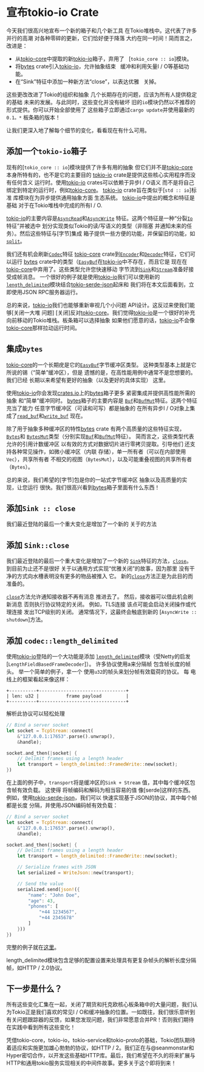 # 宣布tokio-io Crate

今天我们很高兴地宣布一个新的箱子和几个新工具
在Tokio堆栈中。这代表了许多并行的高潮
对各种零碎的更新，它们恰好便于降落
大约在同一时间！简而言之，改进是：

* 从[tokio-core]中提取的新[tokio-io]箱子，弃用了
  [`tokio_core :: io`]模块。
* 将[bytes] crate引入[tokio-io]，允许抽象结束
  缓冲和利用矢量I / O等基础功能。
* 在“Sink”特征中添加一种新方法“close”，以表达优雅
  关掉。

这些更改改进了Tokio的组织和抽象
几个长期存在的问题，应该为所有人提供稳定的基础
未来的发展。与此同时，这些变化并没有破坏
旧的`io`模块仍然以不推荐的形式提供。你可以开始全部使用了
这些箱子立即通过`cargo update`并使用最新的`0.1。*`
板条箱的版本！

让我们更深入地了解每个细节的变化，看看现在有什么可用。

## 添加一个`tokio-io`箱子

现有的[`tokio_core :: io`]模块提供了许多有用的抽象
但它们并不是[tokio-core]本身所特有的，也不是它的主要目的
[tokio-io] crate是提供这些核心实用程序而没有任何含义
运行时。使用[tokio-io] crates可以依赖于异步I / O语义
而不是将自己绑定到特定的运行时，例如[tokio-core]。
[tokio-io] crate旨在类似于[`std :: io`]标准
库模块在为异步提供通用抽象方面
生态系统。 [tokio-io]中提出的概念和特征是基础
对于在Tokio堆栈中完成的所有I / O.

[tokio-io]的主要内容是[`AsyncRead`]和[`AsyncWrite`]
特征。这两个特征是一种“分裂[`Io`]特征”并被选中
划分实现类似Tokio的读/写语义的类型（非阻塞
并通知未来的任务）。然后这些特征与[字节]集成
箱子提供一些方便的功能，并保留旧的功能，如
[`split`]。

我们还有机会刷新[`Codec`]特征
[tokio-core] crate到[`Encoder`]和[`Decoder`]特征，它们可以运行
[bytes] crate中的类型（[`EasyBuf`]在[tokio-io]中不存在，而且它是
现在在[tokio-core]中弃用了。这些类型允许您快速移动
字节流到[`Sink`]和[`Stream`]准备好接受成帧消息。
一个很好的例子就是使用[tokio-io]我们可以使用新的
[`length_delimited`]模块结合[tokio-serde-json]起床和
我们将在本文后面看到，立即使用JSON RPC服务器运行。

总的来说，[tokio-io]我们也能够重新审视几个小问题
API设计。这反过来使我们能够[关闭一大堆
问题] [关闭]反对[tokio-core]。我们觉得[tokio-io]是一个很好的补充
向前移动的Tokio堆栈。板条箱可以选择抽象
如果他们愿意的话，[tokio-io]不会像[tokio-core]那样拉动运行时间。

## 集成`bytes`

[tokio-core]的一个长期疣是它的[`EasyBuf`]字节缓冲区类型。
这种类型基本上就是它所说的锡（“简单”缓冲区），但是
遗憾的是，在高性能用例中通常不是您想要的。我们已经
长期以来希望有更好的抽象（以及更好的具体实现）
这里。

使用[tokio-io]你会发现[crates.io]上的[bytes]箱子更多
紧密集成并提供高性能所需的抽象
和“简单”缓冲同时。 [bytes]箱子的主要内容是
[`Buf`]和[`BufMut`]特征。这两个特征充当了能力
任意字节缓冲区（可读和可写）都是抽象的
在所有异步I / O对象上集成了[`read_buf`]和[`write_buf`]
现在。

除了用于抽象多种缓冲区的特性[bytes] crate
有两个高质量的这些特征实现，[`Bytes`]和
[`BytesMut`]类型（分别实现[`Buf`]和[`BufMut`]特征）。
简而言之，这些类型代表允许的引用计数缓冲区
以有效的方式对数据切片进行零拷贝提取。引导他们
还支持各种常见操作，如微小缓冲区（内联
存储），单一所有者（可以在内部使用`Vec`），共享所有者
不相交的视图（`BytesMut`），以及可能重叠视图的共享所有者
（`Bytes`）。

总的来说，我们希望的[字节]包是你的一站式字节缓冲区
抽象以及高质量的实现，让您运行
很快。我们很高兴看到[bytes]箱子里面有什么东西！

## 添加`Sink :: close`

我们最近登陆的最后一个重大变化是增加了一个新的
关于的方法

## 添加 `Sink::close`

我们最近登陆的最后一个重大变化是增加了一个新的
[`Sink`]特征的方法，[`close`]。 到目前为止还不是很好
关于以通用方式实现“优雅关闭”的故事，因为那里
没有干净的方式向水槽表明没有更多的物品被推入
它。 新的[`close`]方法正是为此目的而准备的。

[`close`]方法允许通知接收器不再有消息
推进去了。 然后，接收器可以借此机会刷新消息
否则执行协议特定的关闭。 例如，TLS连接
该点可能会启动关闭操作或代理连接
发出TCP级别的关闭。 通常情况下，这最终会触底到新的
[`AsyncWrite :: shutdown`]方法。

## 添加 `codec::length_delimited`

使用[tokio-io]登陆的一个大功能是添加
[`length_delimited`]模块（受Netty的启发
[`LengthFieldBasedFrameDecoder`]）。 许多协议使用a来分隔帧
包含帧长度的帧头。 举一个简单的例子，拿一个
使用`u32`的帧头来划分帧有效载荷的协议。 每
电线上的框架看起来像这样：

```text
+----------+--------------------------------+
| len: u32 |          frame payload         |
+----------+--------------------------------+
```

解析此协议可以轻松处理

```rust
// Bind a server socket
let socket = TcpStream::connect(
    &"127.0.0.1:17653".parse().unwrap(),
    &handle);

socket.and_then(|socket| {
    // Delimit frames using a length header
    let transport = length_delimited::FramedWrite::new(socket);
})
```

在上面的例子中，`transport`将是缓冲区的`Sink + Stream`
值，其中每个缓冲区包含帧有效负载。 这使得
将帧编码和解码为相当容易的值
像[serde]这样的东西。 例如，使用[tokio-serde-json]，我们可以
快速实现基于JSON的协议，其中每个帧都是长度
分隔，并使用JSON编码帧有效负载：

```rust
// Bind a server socket
let socket = TcpStream::connect(
    &"127.0.0.1:17653".parse().unwrap(),
    &handle);

socket.and_then(|socket| {
    // Delimit frames using a length header
    let transport = length_delimited::FramedWrite::new(socket);

    // Serialize frames with JSON
    let serialized = WriteJson::new(transport);

    // Send the value
    serialized.send(json!({
        "name": "John Doe",
        "age": 43,
        "phones": [
            "+44 1234567",
            "+44 2345678"
        ]
    }))
})
```

完整的例子就在[这里](https://github.com/carllerche/tokio-serde-json/tree/master/examples)。

length_delimited模块包含足够的配置设置来处理具有更复杂帧头的解析长度分隔帧，如HTTP / 2.0协议。

## 下一步是什么？

所有这些变化汇集在一起​​，关闭了期货和托克欧核心板条箱中的大量问题，我们认为Tokio正是我们喜欢的常见I / O和缓冲抽象的位置。一如既往，我们很乐意听到有关问题跟踪器的反馈，如果您发现问题，我们非常愿意合并PR！否则我们期待在实践中看到所有这些变化！

凭借tokio-core，tokio-io，tokio-service和tokio-proto的基础，Tokio团队期待着适应和实施更加雄心勃勃的协议，如HTTP / 2。我们正在与@seanmonstar和Hyper密切合作，以开发这些基础HTTP库。最后，我们希望在不久的将来扩展与HTTP和通用tokio服务实现相关的中间件故事。更多关于这个即将到来！

[`AsyncWrite::shutdown`]: https://docs.rs/tokio-io/0.1/tokio_io/trait.AsyncWrite.html#tymethod.shutdown
[`close`]: https://docs.rs/futures/0.1/futures/sink/trait.Sink.html#method.close
[`Bytes`]: http://carllerche.github.io/bytes/bytes/struct.Bytes.html
[`BytesMut`]: http://carllerche.github.io/bytes/bytes/struct.BytesMut.html
[`read_buf`]: https://docs.rs/tokio-io/0.1/tokio_io/trait.AsyncRead.html#method.read_buf
[`write_buf`]: https://docs.rs/tokio-io/0.1/tokio_io/trait.AsyncWrite.html#method.write_buf
[`Buf`]: http://carllerche.github.io/bytes/bytes/trait.Buf.html
[`BufMut`]: http://carllerche.github.io/bytes/bytes/trait.BufMut.html
[crates.io]: https://crates.io
[tokio-io]: https://crates.io/crates/tokio-io
[futures]: https://crates.io/crates/futures
[tokio-core]: https://crates.io/crates/tokio-core
[tokio-service]: https://crates.io/crates/tokio-service
[tokio-proto]: https://crates.io/crates/tokio-proto
[bytes]: https://crates.io/crates/bytes
[`tokio_core::io`]: https://docs.rs/tokio-core/0.1/tokio_core/io/
[`Io`]: https://docs.rs/tokio-core/0.1/tokio_core/io/trait.Io.html
[`Codec`]: https://docs.rs/tokio-core/0.1/tokio_core/io/trait.Codec.html
[`Stream`]: https://docs.rs/futures/0.1/futures/stream/trait.Stream.html
[`Sink`]: https://docs.rs/futures/0.1/futures/sink/trait.Sink.html
[`std::io`]: https://doc.rust-lang.org/std/io/
[`AsyncWrite`]: https://docs.rs/tokio-io/0.1/tokio_io/trait.AsyncWrite.html
[`AsyncRead`]: https://docs.rs/tokio-io/0.1/tokio_io/trait.AsyncRead.html
[`split`]: https://docs.rs/tokio-io/0.1/tokio_io/trait.AsyncRead.html#method.split
[`Encoder`]: https://docs.rs/tokio-io/0.1/tokio_io/codec/trait.Encoder.html
[`Decoder`]: https://docs.rs/tokio-io/0.1/tokio_io/codec/trait.Decoder.html
[`EasyBuf`]: https://docs.rs/tokio-core/0.1/tokio_core/io/struct.EasyBuf.html
[`length_delimited`]: https://docs.rs/tokio-io/0.1/tokio_io/codec/length_delimited/index.html
[closing]: https://github.com/tokio-rs/tokio-core/issues/61#issuecomment-277568977
[tokio-serde-json]: https://github.com/carllerche/tokio-serde-json
[sean]: https://github.com/seanmonstar
[Hyper]: https://github.com/hyperium/hyper
